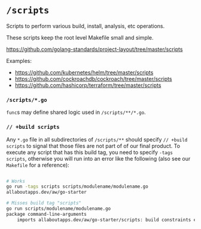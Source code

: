 # `/scripts`

Scripts to perform various build, install, analysis, etc operations.

These scripts keep the root level Makefile small and simple.

https://github.com/golang-standards/project-layout/tree/master/scripts

Examples:

* https://github.com/kubernetes/helm/tree/master/scripts
* https://github.com/cockroachdb/cockroach/tree/master/scripts
* https://github.com/hashicorp/terraform/tree/master/scripts


### `/scripts/*.go`

`func`s may define shared logic used in `/scripts/**/*.go`.

### `// +build scripts`

Any `*.go` file in all subdirectories of `/scripts/**` should specify `// +build scripts` to signal that those files are not part of of our final product. To execute any script that has this build tag, you need to specify `-tags scripts`, otherwise you will run into an error like the following (also see our `Makefile` for a reference):

```bash

# Works
go run -tags scripts scripts/modulename/modulename.go
allaboutapps.dev/aw/go-starter

# Misses build tag "scripts"
go run scripts/modulename/modulename.go
package command-line-arguments
	imports allaboutapps.dev/aw/go-starter/scripts: build constraints exclude all Go files in /app/scripts
```
